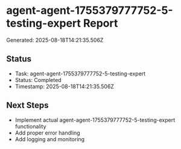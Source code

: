 # agent-agent-1755379777752-5-testing-expert Report

Generated: 2025-08-18T14:21:35.506Z

## Status
- Task: agent-agent-1755379777752-5-testing-expert
- Status: Completed
- Timestamp: 2025-08-18T14:21:35.506Z

## Next Steps
- Implement actual agent-agent-1755379777752-5-testing-expert functionality
- Add proper error handling
- Add logging and monitoring
